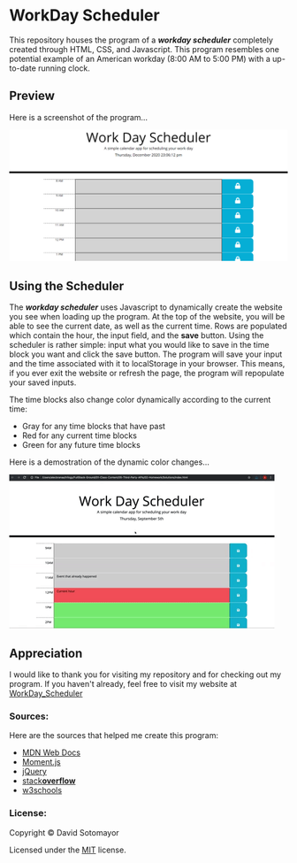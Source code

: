 # WorkDay Scheduler

This repository houses the program of a _**workday scheduler**_ completely created through HTML, CSS, and Javascript.  This program resembles one potential example of an American workday (8:00 AM to 5:00 PM) with a up-to-date running clock.

## Preview

Here is a screenshot of the program...

![WorkDay_Scheduler](img/workdayscheduler.png)

## Using the Scheduler

The _**workday scheduler**_ uses Javascript to dynamically create the website you see when loading up the program.  At the top of the website, you will be able to see the current date, as well as the current time.  Rows are populated which contain the hour, the input field, and the **save** button.  Using the scheduler is rather simple: input what you would like to save in the time block you want and click the save button.  The program will save your input and the time associated with it to localStorage in your browser.  This means, if you ever exit the website or refresh the page, the program will repopulate your saved inputs.

The time blocks also change color dynamically according to the current time:
- Gray for any time blocks that have past
- Red for any current time blocks
- Green for any future time blocks

Here is a demostration of the dynamic color changes...

![workday_gif](img/workday.gif)

## Appreciation

I would like to thank you for visiting my repository and for checking out my program.  If you haven't already, feel free to visit my website at [WorkDay_Scheduler](https://davidesotomayor.github.io/work-day-scheduler/)

### Sources:

Here are the sources that helped me create this program:

* [MDN Web Docs](https://developer.mozilla.org/en-US/)
* [Moment.js](https://momentjs.com/)
* [jQuery](https://jquery.com/)
* [stack**overflow**](https://stackoverflow.com/)
* [w3schools](https://www.w3schools.com/)

### License:

Copyright &copy; David Sotomayor

Licensed under the [MIT](https://github.com/microsoft/vscode/blob/master/LICENSE.txt) license.